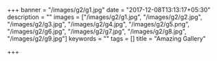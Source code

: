 +++
banner = "/images/g2/g1.jpg"
date = "2017-12-08T13:13:17+05:30"
description = ""
images = ["/images/g2/g1.jpg", "/images/g2/g2.jpg", "/images/g2/g3.jpg", "/images/g2/g4.jpg", "/images/g2/g5.png", "/images/g2/g6.jpg", "/images/g2/g7.jpg", "/images/g2/g8.jpg", "/images/g2/g9.jpg"]
keywords = ""
tags = []
title = "Amazing Gallery"

+++
